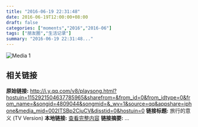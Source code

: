 ```yaml
---
title: "2016-06-19 22:31:48"
date: 2016-06-19T12:00:00+08:00
draft: false
categories: ["moments","2016","2016-06"]
tags: ["朋友圈","生活记录"]
summary: "2016-06-19 22:31:48..."
---
```


![Media 1](/Moments/photos/2016-06-19/201606192231480.jpg)

## 相关链接

**原始链接:** http://i.y.qq.com/v8/playsong.html?hostuin=1152921504637785965&sharefrom=&from_id=0&from_idtype=0&from_name=&songid=4809044&songmid=&_wv=1&source=qq&appshare=iphone&media_mid=002ITSBp2CjuCV&disstid=0&hostuin=0
**链接标题:** 旅行的意义 (TV Version)
**本地链接:** [查看完整内容](/link_content/2016/06/2016-06-19-2/link_content/)
**链接摘要:** ...

